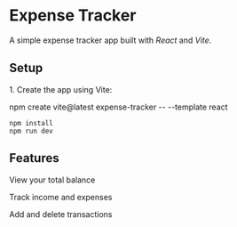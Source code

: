 # Expense Tracker
A simple expense tracker app built with *React* and *Vite*.

## Setup

1.⁠ ⁠Create the app using Vite:
   
   npm create vite@latest expense-tracker -- --template react

    npm install
    npm run dev

## Features

View your total balance

Track income and expenses

Add and delete transactions

